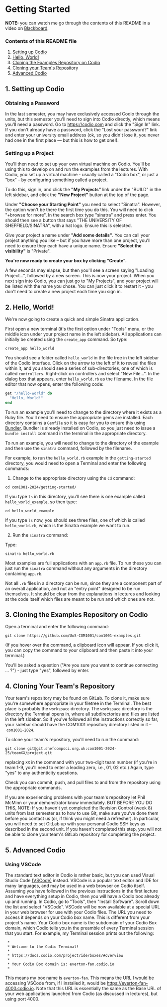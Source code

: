# Getting Started

**NOTE:** you can watch me go through the contents of this README in a video on [Blackboard]().

### Contents of this README file

1. [Setting up Codio](#1-setting-up-codio)
2. [Hello, World!](#2-hello-world)
3. [Cloning the Examples Repository on Codio](#2-cloning-the-examples-repository-on-codio)
4. [Cloning your Team's Repository](#4-cloning-your-teams-repository)
5. [Advanced Codio](#5-advanced-codio)

## 1. Setting up Codio

### Obtaining a Password

In the last semester, you may have exclusively accessed Codio through the units, but this semester you'll need to sign into Codio directly, which means you'll need a password. Go to https://codio.com and click the "Sign In" link. If you don't already have a
password, click the "Lost your password?" link and enter your university email address (ok, so you didn't lose it, you never had one in the first place — but this is how to get one!).

### Setting up a Project

You'll then need to set up your own virtual machine on Codio. You'll be using this to develop on and run the examples from the lectures. With Codio, you set up a virtual machine - usually called a "Codio box", or just a "box" - by configuring something called a project.

To do this, sign in, and click the  **"My Projects"** link under the "BUILD" in the left sidebar, and click the **"New Project"** button at the top of the page.

Under **"Choose your Starting Point"** you need to select "Sinatra". However, the option won't be there the first time you do this. You will need to click "+browse for more". In the search box type "sinatra" and press enter. You should then see a button that says "THE UNIVERSITY OF SHEFFIELD/SINATRA", with a hat logo. Ensure this is selected.

Give your project a name under **"Add some details"**. You can call your project anything you like – but if you have more than one project, you'll need to ensure they each have a unique name.  Ensure **"Select the visibility"** is "Private".

**You're now ready to create your box by clicking "Create".**

A few seconds may elapse, but then you'll see a screen saying "Loading Project...", followed by a new screen. This is now your project. When you next sign into Codio, you can just go to "My Projects", and your project will be listed with the name you chose. You can just click it to restart it - you don't need to create a new project each time you sign in.

## 2. Hello, World!

We're now going to create a quick and simple Sinatra application.

First open a new terminal (it's the first option under "Tools" menu, or the middle icon under your project name in the left sidebar). All applications can initially be created using the `create_app` command. So type:

```console
create_app hello_world
```

You should see a folder called `hello_world` in the file tree in the left sidebar of the Codio interface. Click on the arrow to the left of it to reveal the files within it, and you should see a series of sub-directories, one of which is called `controllers`. Right-click on controllers and select "New File...". In the dialog box that appears, enter `hello_world.rb` as the filename. In the file editor that now opens, enter the following code:

```ruby
get "/hello-world" do
  "Hello, World!"
end
```







To run an example you'll need to change to the directory where it exists as a Ruby file. You'll need to ensure the appropriate gems are installed. Each directory contains a `Gemfile` so it is easy for you to ensure this using [Bundler](https://bundler.io). Bundler is already installed on Codio, so you just need to issue a `bundle install` command in the terminal in the appropriate directory.

To run an example, you will need to change to the directory of the example and then use the `sinatra` command, followed by the filename.

For example, to run the `hello_world.rb` example in the ``getting-started``
directory, you would need to open a Terminal and enter the following commands:

1) Change to the appropriate directory using the `cd` command:

```console
cd com1001-2024/getting-started/
```

If you type `ls` in this directory, you'll see there is one example called `hello_world_example`, so then type:

```console
cd hello_world_example
```

If you type `ls` now, you should see three files, one of which is called `hello_world.rb`, which is the Sinatra example we want to run.

2) Run the `sinatra` command:

Type:

```console
sinatra hello_world.rb
```

Most examples are full applications with an `app.rb` file. To run these you can just run the `sinatra` command without any arguments in the directory containing `app.rb`.

Not all `.rb` files in a directory can be run, since they are a component part of an overall application, and not an "entry point" designed to be run themselves. It should be clear from the explanations in lectures and looking at the code itself which files are meant to be run and which ones are not.

## 3. Cloning the Examples Repository on Codio

Open a terminal and enter the following command:

```console
git clone https://github.com/UoS-COM1001/com1001-examples.git
```

(If you hover over the command, a clipboard icon will appear. If you click it, you can copy the command to your clipboard and then paste it into your terminal.)

You'll be asked a question ("Are you sure you want to continue connecting ... ?") - just type "yes", followed by enter.

## 4. Cloning Your Team's Repository

Your team's repository may be found on GitLab. To clone it, make sure you're somewhere appropriate in your filetree in the Terminal. The best place is probably the `workspace` directory. The `workspace` directory is the directory the Terminal opens in, where all subdirectories and files are listed in the left sidebar. So if you've followed all the instructions correctly so far, your sidebar should have the COM1001 repository directory listed in it – `com1001-2024`.

To clone your team's repository, you'll need to run the command:

```console
git clone git@git.shefcompsci.org.uk:com1001-2024-25/teamXX/project.git
```

replacing `XX` in the command with your two-digit team number (if you're in team 1-9, you'll need to enter a leading zero, i.e., 01, 02 etc.) Again, type "yes" to any authenticity questions.

Check you can commit, push, and pull files to and from the repository using the appropriate commands.

If you are experiencing problems with your team's repository let Phil McMinn or your demonstrator know immediately. BUT BEFORE YOU DO THIS, NOTE: If you haven't yet completed the Revision Control (week 8) units from last semester as to how to use Git, make sure you've done them before you contact us (or, if think you might need a refresher). In particular, you will need to set GitLab up with your personal Codio SSH keys as described in the second unit. If you haven't completed this step, you will not be able to clone your team's GitLab repository for completing the project.

## 5. Advanced Codio

### Using VSCode

The standard text editor in Codio is rather basic, but you can used Visual Studio Code [(VSCode)](https://code.visualstudio.com) instead. VSCode is a popular text editor and IDE for many languages, and may be used in a web browser on Codio itself. Assuming you have followed in the previous instructions in the first lecture and have everything setup in Codio, then you will have a Codio box already up and running. In Codio, go to "Tools", then "Install Software". Scroll down the list and select "VSCode". VSCode will be now available at a special URL in your web browser for use with your Codio files. The URL you need to access it depends on your Codio box name. This is different from your project's name. Your Codio box name is the subdomain of your Codio Box domain, which Codio tells you in the preamble of every Terminal session that you start. For example, my Terminal session prints out the following:

```
 *
 * Welcome to the Codio Terminal!
 *
 * https://docs.codio.com/project/ide/boxes/#overview
 *
 * Your Codio Box domain is: everton-fan.codio.io
 *
```

This means my box name is ``everton-fan``. This means the URL I would be accessing VSCode from, if I installed it, would be https://everton-fan-4000.codio.io. Note that this URL is essentially the same as the Base URL of your web applications launched from Codio (as discussed in lectures), but using port 4000.


